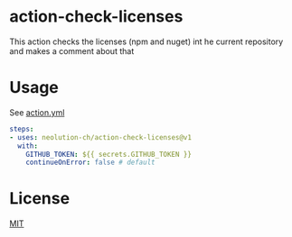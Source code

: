 # action-check-licenses

This action checks the licenses (npm and nuget) int he current repository and makes a comment about that

# Usage

See [action.yml](action.yml)

```yaml
steps:
- uses: neolution-ch/action-check-licenses@v1
  with:
    GITHUB_TOKEN: ${{ secrets.GITHUB_TOKEN }}
    continueOnError: false # default
```

# License

[MIT](LICENSE.md)
